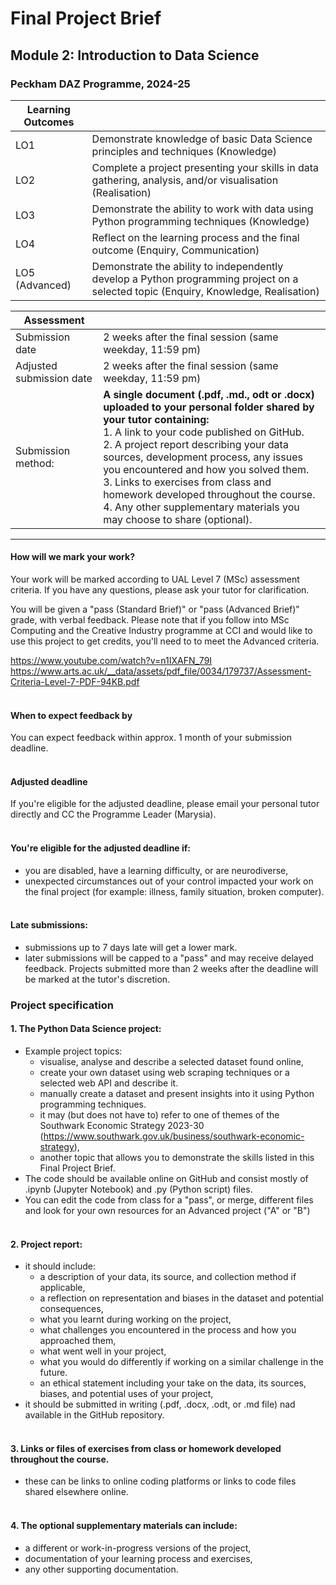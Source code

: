 # Final Project Brief
## Module 2: Introduction to Data Science
### Peckham DAZ Programme, 2024-25

| Learning Outcomes |                                                                                                                                     |
|-------------------|-------------------------------------------------------------------------------------------------------------------------------------|
| LO1               | Demonstrate knowledge of basic Data Science principles and techniques (Knowledge)                                                   |
| LO2               | Complete a project presenting your skills in data gathering, analysis, and/or visualisation (Realisation)                           |
| LO3               | Demonstrate the ability to work with data using Python programming techniques (Knowledge)                                           |
| LO4               | Reflect on the learning process and the final outcome (Enquiry, Communication)                                                      |
| LO5 (Advanced)    | Demonstrate the ability to independently develop a Python programming project on a selected topic (Enquiry, Knowledge, Realisation) |

| Assessment               |                                                                                                                                                                                                                                                                                                                                                                                                                                                                    |
|--------------------------|--------------------------------------------------------------------------------------------------------------------------------------------------------------------------------------------------------------------------------------------------------------------------------------------------------------------------------------------------------------------------------------------------------------------------------------------------------------------|
| Submission date          | 2 weeks after the final session (same weekday, 11:59 pm)                                                                                                                                                                                                                                                                                                                                                                                                                            |
| Adjusted submission date | 2 weeks after the final session (same weekday, 11:59 pm)                                                                                                                                                                                                                                                                                                                                                                                                                            |
| Submission method:       | **A single document (.pdf, .md., odt or .docx) uploaded to your personal folder shared by your tutor containing:**<br/>1. A link to your code published on GitHub.<br/>2. A project report describing your data sources, development process, any issues you encountered and how you solved them.<br/>3. Links  to exercises from class and homework developed throughout the course.<br/>4. Any other supplementary materials you may choose to share (optional). |  ------------------------- |----------------------------|       
---



#### How will we mark your work?
Your work will be marked according to UAL Level 7 (MSc) assessment criteria. If you have any questions, please ask your tutor for clarification.<br>

You will be given a "pass (Standard Brief)" or "pass (Advanced Brief)" grade, with verbal feedback. Please note that if you follow into MSc Computing and the Creative Industry programme at CCI and would like to use this project to get credits, you'll need to to meet the Advanced criteria.

https://www.youtube.com/watch?v=n1IXAFN_79I<br>
https://www.arts.ac.uk/__data/assets/pdf_file/0034/179737/Assessment-Criteria-Level-7-PDF-94KB.pdf<br><br>
#### When to expect feedback by
You can expect feedback within approx. 1 month of your submission deadline.<br><br>

#### Adjusted deadline
If you're eligible for the adjusted deadline, please email your personal tutor directly and CC the Programme Leader (Marysia).<br><br>

#### You're eligible for the adjusted deadline if:
- you are disabled, have a learning difficulty, or are neurodiverse,
- unexpected circumstances out of your control impacted your work on the final project (for example: illness, family situation, broken computer).
<br><br>
#### Late submissions:
- submissions up to 7 days late will get a lower mark.
- later submissions will be capped to a "pass" and may receive delayed feedback. Projects submitted more than 2 weeks after the deadline will be marked at the tutor's discretion.

### Project specification

#### 1. The Python Data Science project:
- Example project topics:
  - visualise, analyse and describe a selected dataset found online,
  - create your own dataset using web scraping techniques or a selected web API and describe it.
  - manually create a dataset and present insights into it using Python programming techniques.
  - it may (but does not have to) refer to one of themes of the Southwark Economic Strategy 2023-30 (https://www.southwark.gov.uk/business/southwark-economic-strategy),
  - another topic that allows you to demonstrate the skills listed in this Final Project Brief.
- The code should be available online on GitHub and consist mostly of .ipynb (Jupyter Notebook) and .py (Python script) files.
- You can edit the code from class for a "pass", or merge, different files and look for your own resources for an Advanced project ("A" or "B")
<br><br>
#### 2. Project report:
- it should include:
  - a description of your data, its source, and collection method if applicable,
  - a reflection on representation and biases in the dataset and potential consequences,
  - what you learnt during working on the project,
  - what challenges you encountered in the process and how you approached them,
  - what went well in your project,
  - what you would do differently if working on a similar challenge in the future.
  - an ethical statement including your take on the data, its sources, biases, and potential uses of your project,
- it should be submitted in writing (.pdf, .docx, .odt, or .md file) nad available in the GitHub repository.
<br><br>

#### 3. Links or files of exercises from class or homework developed throughout the course.
- these can be links to online coding platforms or links to code files shared elsewhere online.
<br><br>
#### 4. The optional supplementary materials can include:
- a different or work-in-progress versions of the project,
- documentation of your learning process and exercises,
- any other supporting documentation.


